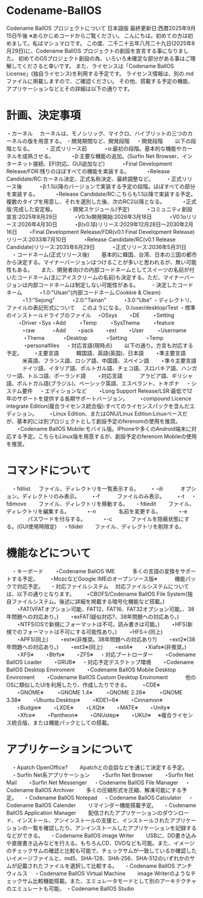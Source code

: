 # Codename-BallOS
Codename BallOS プロジェクトについて 日本語版
最終更新日:西暦2025年9月15日午後
※あらかじめコードからご覧ください。
こんにちは。初めての方は初めまして。私はマシュマロです。
この度、二千二十五年八月二十九日(2025年8月29日)に、Codename BallOS プロジェクトの創設を宣言する事になりました。
初めてのOSプロジェクト創設の為、いろいろ未確定な部分がある事はご理解してくださると幸いです。
また、ライセンスは「Codename BallOS License」(独自ライセンス)を利用する予定です。
ライセンス情報は、別の.mdファイルに掲載しますので、ご確認ください。
その他、搭載する予定の機能、アプリケーションなどとその詳細は以下の通りです。
# 計画、決定事項
・カーネル
　カーネルは、モノシリック、マイクロ、ハイブリットの三つのカーネルの版を用意する。
・開発期間など、開発段階
　・開発段階
　　以下の段階となる。
　　・正式リリース前
　　　⋆α:最初の段階。基本的な機能やカーネルを成熟させる。
　　　⋆β:主要な機能の追加。(Surfin Net Browser、インターネット接続、EFI対応、GUI追加など)
　　　⋆Final Development Release/FDR:残りのほぼすべての機能を実装する。
　　　⋆Release Candidate/RC:カーネル決定、正式名称決定、最終調整など。
　　・正式リリース後
　　　⋆β:1.1以降のバージョンで実装する予定の段階。ほぼすべての部分を実装する。
　　　⋆Release Candidate/RC:こちらも1.1以降で実装する予定。複数のタイプを用意し、それを選別した後、次のRC2以降となる。
　　　⋆正式版:完成した安定板。
　　・開発スケジュール(予定)
　　　⋆コミュニティ創設宣言:2025年8月29日
　　　⋆V0.1α開発開始:2026年3月18日
　　　⋆V0.1αリリース:2026年4月30日
　　　⋆β(v0.1β)リリース:2029年12月28日～2030年2月16日
  　　⋆Final Development Release/FDR(v0.1 Final Development Release)リリース:2033年7月10日
　　　⋆Release Candidate/RC(v0.1 Release Candidate)リリース:2035年6月29日
　　　⋆正式リリース:2036年5月31日
　・コードネーム(正式リリース後)
　　基本的に韓国、台湾、日本の三国の都市から決定する。マイナーバージョンはつけることが多いと思われるが、無い可能性もある。
　  また、開発者向けの内部コードネームとしてスイーツの名前が付いたコードネーム(主にアイスクリームの名前)も決定する。ただ、マイナーバージョンは内部コードネームは制定しない可能性がある。
　　・決定したコードネーム
　　　⋆1.0:"Ulsan"(内部コードネーム:Cookkie & Cleam)
　　　⋆1.1:"Sejong"
　　　⋆2.0:"Tainan"
　　　⋆3.0:"Ube"
・ディレクトリ、ファイルの表記形式について
　このようになる。
  0:/user/desktop/Test
・標準のインストールドライブのファイル
　⋆OSsys
　　⋆DE
　　 ⋆Setting
　　 ⋆Driver
      ⋆Sys
      ⋆Add
　　 ⋆Temp
　　 ⋆SysThema
　　 ⋆feature
　　　⋆raw
　　　⋆Add
    　　⋆pack
　　⋆ext
　　⋆User
　　 ⋆Username 
　　 　⋆Thema
　　　 ⋆Desktop
　　　 ⋆Setting
　　　 ⋆Temp
　　　 ⋆personalfiles
　・対応言語(現時点)
　　以下の通り。方言も対応する予定。
　　⋆主要言語
　　　韓国語、英語(英国)、日本語
　　⋆準主要言語
　　　米英語、フランス語、ロシア語、中国語、スペイン語
　　⋆準々主要言語
　　　ドイツ語、イタリア語、ポルトガル語、チェコ語、スロバキア語、ハンガリー語、トルコ語、ポーランド語
　　⋆対応言語
　　　アラビア語、ギリシャ語、ポルトガル語(ブラジル)、ベーシック英語、エスペラント、トキポナ
　・システム要件
　・エディションなど 
　　⋆Long Support Release/LSR:最低で12年のサポートを提供する長期サポートバージョン。
　　⋆compound Licence integrate Edition(複合ライセンス統合版):すべてのライセンスパックを含んだエディション。
　　⋆Linux Edition、またはGNU/Linux Edition:Linuxベースだが、基本的には別プロジェクトとして創設予定のferenomの使用を推奨。
　　⋆Codename BallOS Mobile:モバイル版。IPhoneや多くのAndroid端末に対応する予定。こちらもLinux版を用意するが、創設予定のferenom Mobileの使用を推奨。
# コマンドについて
　・fdilist
　 ファイル、ディレクトリを一覧表示する。
　　⋆ -di
　　　オプション。ディレクトリのみ表示。
　　⋆-f
　　　ファイルのみ表示。
　　⋆-t
　・fdimove
　　ファイル、ディレクトリを移動する。
　・fdiedit
　　ファイル、ディレクトリを編集する。
　　　⋆-n
　　　　名前を変更する。
　　　⋆-e
　　　　パスワードを付与する。
　　　⋆-c
　　　 ファイルを隠蔽状態にする。(GUI使用時限定)
　・fdidel
　　ファイル、ディレクトリを削除する。
　　
# 機能などについて
　・キーボード
　　⋆Codename BallOS IME
　　　多くの言語の変換をサポートする予定。
　　⋆MozcなどGoogle IMEのオープンソース版※
　　　機能パックで対応予定。
　・対応ファイルシステム
　対応ファイルシステムについては、以下の通りとなります。
　　⋆CBOFS/Codename BallOS File System(独自ファイルシステム。後述に詳細を掲載する暗号化機能など搭載。)
　　⋆FAT(VFATオプション可能、FAT12、FAT16、FAT32オプション可能。、38年問題への対応あり。)
　　⋆exFAT(疑似対応?、38年問題への対応あり。)
　　⋆NTFS(OSで新規にフォーマットは不可。読み書きは可能。)
　　⋆HFS(新規でのフォーマットは不可にする可能性あり。)
　　⋆HFS＋(同上)
　　⋆APFS(同上)
　　⋆ext※(非推奨。38年問題への対応あり?)
　　⋆ext2※(38年問題への対応あり。)
　　⋆ext3※(同上)
　　⋆ext4※
　　⋆Xiafs※(非推奨。)
　　⋆XFS※
　　⋆Btrfs※
　　⋆ZFS※
　・対応ブートローダー
　　⋆Codename BallOS Loader
　　⋆GRUB※
　・対応予定デスクトップ環境
　　⋆Codename BallOS Desktop Enviroment
　　⋆Codename BallOS Mobile Desktop Enviroment
　　⋆Codename BallOS Custom Desktop Enviroment
　　　他のOSに類似したUIを利用したり、作成したりできる。
　　⋆CDE※
　　⋆GNOME※
　　  ⋆GNOME 1.4※
　　  ⋆GNOME 2.26※
　　  ⋆GNOME 3.38※
　　⋆Ubuntu Desktop※
　　⋆KDE1~6※
　　⋆Cinnamon※
　　⋆Budgie※
　　⋆LXDE※
　　⋆LXQt※
　　⋆MATE※
　　⋆Unity※
　　⋆Xfce※
　　⋆Pantheon※
　　⋆GNUstep※
　　⋆UKUI※
　※複合ライセンス統合版、または機能パックとしての搭載。
# アプリケーションについて
　・Apatch OpenOffice?
　　Apatchとの会談などを通じて決定する予定。
　・Surfin Net系アプリケーション
　　⋆Surfin Net Browser
　　⋆Surfin Net Mail
　　⋆Surfin Net Messenger
　・Codename BallOS File Manager
　・Codename BallOS Archiver
　　多くの圧縮形式を圧縮、解凍可能にする予定。
　・Codename BallOS Notepad
　・Codename BallOS Calculator
　・Codename BallOS Calender
　　リマインダー機能搭載予定。
　・Codename BallOS Application Manager
　　配信されたアプリケーションのダウンロード、インストール、アンインストールの支援と、インストールされたアプリケーションの一覧を確認したり、アンインストールしたアプリケーションを記録するなどができる。
　・Codename BallOS image Writer
　　USBに、DD書き込みや直接書き込みなどを行える。もちろんCD、DVDなども可能。また、イメージのチェックサムの確認と比較も可能で、チェックサムが一致しているか確認したいイメージファイルと、md5、SHA-128、SHA-256、SHA-512のいずれかのサムが記載されたファイルを選択して比較する。
　・Codename BallOS アンチウィルス
　・Codename BallOS Virtual Machine
　　image Writerのようなチェックサム比較機能搭載。また、エミュレータモードとして別のアーキテクチャのエミュレートも可能。
  ・Codename BallOS Studio
　　
